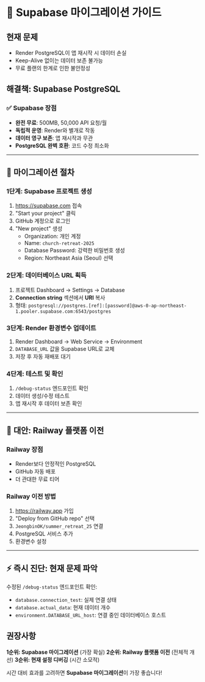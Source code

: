 # 🚀 Supabase 마이그레이션 가이드

## 현재 문제
- Render PostgreSQL이 앱 재시작 시 데이터 손실
- Keep-Alive 없이는 데이터 보존 불가능
- 무료 플랜의 한계로 인한 불안정성

## 해결책: Supabase PostgreSQL

### ✅ Supabase 장점
- **완전 무료**: 500MB, 50,000 API 요청/월
- **독립적 운영**: Render와 별개로 작동
- **데이터 영구 보존**: 앱 재시작과 무관
- **PostgreSQL 완벽 호환**: 코드 수정 최소화

---

## 🎯 마이그레이션 절차

### 1단계: Supabase 프로젝트 생성
1. https://supabase.com 접속
2. "Start your project" 클릭
3. GitHub 계정으로 로그인
4. "New project" 생성
   - Organization: 개인 계정
   - Name: `church-retreat-2025`
   - Database Password: 강력한 비밀번호 생성
   - Region: Northeast Asia (Seoul) 선택

### 2단계: 데이터베이스 URL 획득
1. 프로젝트 Dashboard → Settings → Database
2. **Connection string** 섹션에서 **URI** 복사
3. 형태: `postgresql://postgres.[ref]:[password]@aws-0-ap-northeast-1.pooler.supabase.com:6543/postgres`

### 3단계: Render 환경변수 업데이트
1. Render Dashboard → Web Service → Environment
2. `DATABASE_URL` 값을 Supabase URL로 교체
3. 저장 후 자동 재배포 대기

### 4단계: 테스트 및 확인
1. `/debug-status` 엔드포인트 확인
2. 데이터 생성/수정 테스트
3. 앱 재시작 후 데이터 보존 확인

---

## 🔄 대안: Railway 플랫폼 이전

### Railway 장점
- Render보다 안정적인 PostgreSQL 
- GitHub 자동 배포
- 더 관대한 무료 티어

### Railway 이전 방법
1. https://railway.app 가입
2. "Deploy from GitHub repo" 선택
3. `JeongbinOK/summer_retreat_25` 연결
4. PostgreSQL 서비스 추가
5. 환경변수 설정

---

## ⚡ 즉시 진단: 현재 문제 파악

수정된 `/debug-status` 엔드포인트 확인:
- `database.connection_test`: 실제 연결 상태
- `database.actual_data`: 현재 데이터 개수
- `environment.DATABASE_URL_host`: 연결 중인 데이터베이스 호스트

## 권장사항

**1순위: Supabase 마이그레이션** (가장 확실)
**2순위: Railway 플랫폼 이전** (전체적 개선)
**3순위: 현재 설정 디버깅** (시간 소모적)

시간 대비 효과를 고려하면 **Supabase 마이그레이션**이 가장 좋습니다!